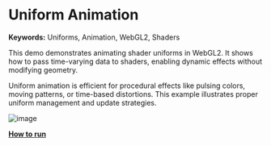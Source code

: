 # Uniform Animation

**Keywords:** Uniforms, Animation, WebGL2, Shaders

This demo demonstrates animating shader uniforms in WebGL2. It shows how to pass time-varying data to shaders, enabling dynamic effects without modifying geometry.

Uniform animation is efficient for procedural effects like pulsing colors, moving patterns, or time-based distortions. This example illustrates proper uniform management and update strategies.

![image](./showcase.png)

**[How to run](../how_to_run.md)**
